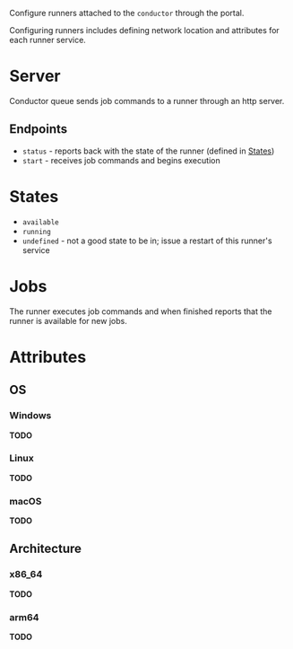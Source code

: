 <!-- runner software should be able to be run cross-platform and statically -->
<!-- i.e. should be able to spin-up a deamonized runner on macOS, linux, or Windows -->
<!-- linux runners could be containerized -->
<!-- should allow runners to be configured across networks -->
<!-- i.e. can use a self-hosted VM runner, self-hosted bare-metal runner, cloud-based runner container service, etc. -->

Configure runners attached to the `conductor` through the portal.

Configuring runners includes defining network location and attributes for each runner service.

# Server

Conductor queue sends job commands to a runner through an http server.

## Endpoints

- `status` - reports back with the state of the runner (defined in [States](#states))
- `start` - receives job commands and begins execution

# States

- `available`
- `running`
- `undefined` - not a good state to be in; issue a restart of this runner's service

# Jobs

The runner executes job commands and when finished reports that the runner is available for new jobs.

# Attributes

## OS

### Windows

**TODO**

### Linux

**TODO**

### macOS

**TODO**

## Architecture

### x86_64

**TODO**

### arm64

**TODO**
